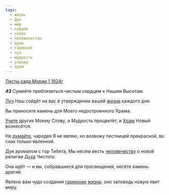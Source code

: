 ```yaml
---
tags:
  - жизнь
  - Дух
  - мир
  - сердце
  - слово
  - человечество
  - дума
  - гармония
  - луч
  - мудрость
  - учение
  - храм
---
```


[Листы сада Мории 1 1924г](https://127.0.0.1:4002/agni/1924)

___43___
Сумейте приблизиться чистым сердцем к Нашим Высотам.   

[Луч](../../../tags/#луч) Наш сойдёт на вас в утверждении вашей [жизни](../../../tags/#жизнь) каждого дня.   

Вы приносите камень для Моего недостроенного Храма.   

[Учите](../../../tags/#учение) других Моему Слову, и Мудрость процветёт, и [Храм](../../../tags/#храм) Новый вознесётся.   

Не [думайте](../../../tags/#дума), чародея Я не являю, но возвожу лестницей прекрасной, во снах только явленной.   

Дуя ароматом с гор Тибета, Мы несём весть [человечеству](../../../tags/#человечество) о новой религии [Духа](../../../tags/#Дух) Чистого.   

Она идёт — и вы, собравшиеся для просвещения, несёте камень драгий.   

Явлено вам чудо создания [гармонии](../../../tags/#гармония) [жизни](../../../tags/#жизнь), оно заповедь новую явит миру.   

